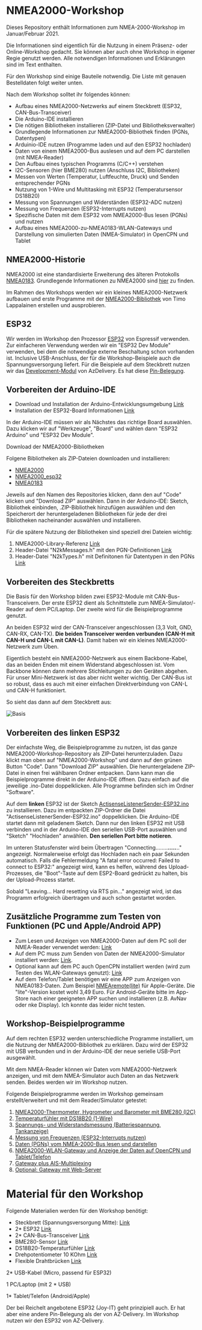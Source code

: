 # NMEA2000-Workshop

Dieses Repository enthält Informationen zum NMEA-2000-Workshop im Januar/Februar 2021.

Die Informationen sind eigentlich für die Nutzung in einem Präsenz- oder Online-Workshop gedacht. Sie können aber auch ohne Workshop in eigener Regie genutzt werden. Alle notwendigen Informationen und Erklärungen sind im Text enthalten.

Für den Workshop sind einige Bauteile notwendig. Die Liste mit genauen Bestelldaten folgt weiter unten.

Nach dem Workshop solltet ihr folgendes können:
- Aufbau eines NMEA2000-Netzwerks auf einem Steckbrett (ESP32, CAN-Bus-Transceiver)
- Die Arduino-IDE installieren
- Die nötigen Bibliotheken installieren (ZIP-Datei und Bibliotheksverwalter)
- Grundlegende Informationen zur NMEA2000-Bibliothek finden (PGNs, Datentypen)
- Arduinio-IDE nutzen (Programme laden und auf den ESP32 hochladen)
- Daten von einem NMEA2000-Bus auslesen und auf dem PC darstellen (mit NMEA-Reader)
- Den Aufbau eines typischen Programms (C/C++) verstehen
- I2C-Sensoren (hier BME280) nutzen (Anschluss I2C, Bibliotheken)
- Messen von Werten (Temperatur, Luftfeuchte, Druck) und Senden entsprechender PGNs
- Nutzung von 1-Wire und Multitasking mit ESP32 (Temperatursensor DS18B20)
- Messung von Spannungen und Widerständen (ESP32-ADC nutzen)
- Messung von Frequenzen (ESP32-Interrupts nutzen)
- Spezifische Daten mit dem ESP32 vom NMEA2000-Bus lesen (PGNs) und nutzen
- Aufbau eines NMEA2000-zu-NMEA0183-WLAN-Gateways und Darstellung von simulierten Daten (NMEA-Simulator) in OpenCPN und Tablet

## NMEA2000-Historie

NMEA2000 ist eine standardisierte Erweiterung des älteren Protokolls [NMEA0183](https://de.wikipedia.org/wiki/NMEA_0183). Grundlegende Informationen zu NMEA2000 sind [hier](https://de.wikipedia.org/wiki/NMEA_2000) zu finden.

Im Rahmen des Workshops werden wir ein kleines NMEA2000-Netzwerk aufbauen und erste Programme mit der [NMEA2000-Bibliothek](https://github.com/ttlappalainen) von Timo Lappalainen erstellen und ausprobieren.

## ESP32
Wir werden im Workshop den Prozessor [ESP32](https://de.wikipedia.org/wiki/ESP32) von Espressif verwenden. Zur einfacheren Verwendung werden wir ein "ESP32 Dev Module" verwenden, bei dem die notwendige externe Beschaltung schon vorhanden ist. Inclusive USB-Anschluss, der für die Workshop-Beispiele auch die Spannungsversorgung liefert. Für die Beispiele auf dem Steckbrett nutzen wir das [Development-Modul](https://www.az-delivery.de/blogs/azdelivery-blog-fur-arduino-und-raspberry-pi/esp32-das-multitalent) von AzDelivery. Es hat diese [Pin-Belegung](https://www.dropbox.com/s/08vp6s54f17n303/DevKitCV4.png?dl=0).


## Vorbereiten der Arduino-IDE
- Download und Installation der Arduino-Entwicklungsumgebung [Link](https://www.arduino.cc/en/software)
- Installation der ESP32-Board Informationen [Link](https://www.az-delivery.de/blogs/azdelivery-blog-fur-arduino-und-raspberry-pi/esp32-jetzt-mit-boardverwalter-installieren)

In der Arduino-IDE müssen wir als Nächstes das richtige Board auswählen. Dazu klicken wir auf "Werkzeuge", "Board" und wählen dann "ESP32 Arduino" und "ESP32 Dev Module".

Download der NMEA2000-Bibliotheken

Folgene Bibliotheken als ZIP-Dateien downloaden und installieren:
- [NMEA2000](https://github.com/ttlappalainen/NMEA2000)
- [NMEA2000_esp32](https://github.com/ttlappalainen/NMEA2000_esp32)
- [NMEA0183](https://github.com/ttlappalainen/NMEA0183)

Jeweils auf den Namen des Repositories klicken, dann den auf "Code" klicken und "Download ZIP" auswählen. Dann in der Arduino-IDE: Sketch, Bibliothek einbinden, .ZIP-Bibliothek hinzufügen auswählen und den Speicherort der heruntergeladenen Bibliotheken für jede der drei Bibliotheken nacheinander auswählen und installieren.

Für die spätere Nutzung der Bibliotheken sind speziell drei Dateien wichtig:
1. NMEA2000-Library-Referenz [Link](https://github.com/ttlappalainen/NMEA2000/blob/master/Documents/NMEA2000_library_reference.pdf)
2. Header-Datei "N2kMessages.h" mit den PGN-Definitionen [Link](https://github.com/ttlappalainen/NMEA2000/blob/master/src/N2kMessages.h)
3. Header-Datei "N2kTypes.h" mit Definitonen für Datentypen in den PGNs [Link](https://github.com/ttlappalainen/NMEA2000/blob/master/src/N2kTypes.h)

## Vorbereiten des Steckbretts
Die Basis für den Workshop bilden zwei ESP32-Module mit CAN-Bus-Transceivern. Der erste ESP32 dient als Schnittstelle zum NMEA-Simulator/-Reader auf dem PC/Laptop. Der zweite wird für die Beispielprogramme genutzt.

An beiden ESP32 wird der CAN-Transceiver angeschlossen (3,3 Volt, GND, CAN-RX, CAN-TX). **Die beiden Transceiver werden verbunden (CAN-H mit CAN-H und CAN-L mit CAN-L)**.
Damit haben wir ein kleines NMEA2000-Netzwerk zum Üben. 

Eigentlich besteht ein NMEA2000-Netzwerk aus einem Backbone-Kabel, das an beiden Enden mit einem Widerstand abgeschlossen ist. Vom Backbone können dann mehrere Stichleitungen zu den Geräten abgehen. Für unser Mini-Netzwerk ist das aber nicht weiter wichtig. Der CAN-Bus ist so robust, dass es auch mit einer einfachen Direktverbindung von CAN-L und CAN-H funktioniert.

So sieht das dann auf dem Steckbrett aus:

![Basis](https://github.com/AK-Homberger/NMEA-Workshop/blob/main/Bilder/NMEA2000-Basis_Steckplatine.png)

## Vorbereiten des linken ESP32
Der einfachste Weg, die Beispielprogramme zu nutzen, ist das ganze NMEA2000-Workshop-Repository als ZIP-Datei herunterzuladen. Dazu klickt man oben auf "NMEA2000-Workshop" und dann auf den grünen Button "Code". Dann "Download ZIP" auswählen. Die heruntergeladene ZIP-Datei in einen frei wählbaren Ordner entpacken. Dann kann man die Beispielprogramme direkt in der Arduino-IDE öffnen. Dazu einfach auf die jeweilige .ino-Datei doppelklicken. Alle Programme befinden sich im Ordner "Software".

Auf dem **linken** ESP32 ist der Sketch [ActisenseListenerSender-ESP32.ino](https://github.com/AK-Homberger/NMEA2000-Workshop/blob/main/Software/ActisenseListenerSender-ESP32/ActisenseListenerSender-ESP32.ino) zu installieren. Dazu im entpackten ZIP-Ordner die Datei "ActisenseListenerSender-ESP32.ino" doppelklicken. Die Arduino-IDE startet dann mit geladenem Sketch. Dann nur den linken ESP32 mit USB verbinden und in der Arduino-IDE den seriellen USB-Port auswählen und "Sketch" "Hochladen" anwählen. **Den seriellen Port bitte notieren**.

Im unteren Statusfenster wird beim Übertragen "Connecting........_____....._____.." angezeigt. Normalerweise erfolgt das Hochladen nach ein paar Sekunden automatisch. Falls die Fehlermeldung "A fatal error occurred: Failed to connect to ESP32:" angezeigt wird, kann es helfen, während des Upload-Prozesses, die "Boot"-Taste auf dem ESP2-Board gedrückt zu halten, bis der Upload-Prozess startet.

Sobald "Leaving...  Hard resetting via RTS pin..." angezeigt wird, ist das Programm erfolgreich übertragen und auch schon gestartet worden.

## Zusätzliche Programme zum Testen von Funktionen (PC und Apple/Android APP)
- Zum Lesen und Anzeigen von NMEA2000-Daten auf dem PC soll der NMEA-Reader verwendet werden: [Link](https://actisense.com/acti_software/nmea-reader/)
- Auf dem PC muss zum Senden von Daten der NMEA2000-Simulator installiert werden: [Link](http://www.kave.fi/Apps/index.html).
- Optional kann auf dem PC auch OpenCPN installiert werden (wird zum Testen des WLAN-Gateways genutzt): [Link](https://opencpn.org/OpenCPN/info/downloads.html)
- Auf dem Telefon/Tablet benötigen wir eine APP zum Anzeigen von NMEA0183-Daten. Zum Beispiel [NMEAremote(lite)](https://apps.apple.com/de/app/nmearemote-lite/id413937027) für Apple-Geräte. Die "lite"-Version kostet wohl 3,49 Euro. Für Android-Geräte bitte im App-Store nach einer geeigneten APP suchen und installieren (z.B. AvNav oder nke Display). Ich konnte das leider nicht testen.

## Workshop-Beispielprogramme
Auf dem rechten ESP32 werden unterschiedliche Programme installiert, um die Nutzung der NMEA2000-Bibliothek zu erklären. Dazu wird der ESP32 mit USB verbunden und in der Arduino-IDE der neue serielle USB-Port ausgewählt.

Mit dem NMEA-Reader können wir Daten vom NMEA2000-Netzwerk anzeigen, und mit dem NMEA-Simulator auch Daten an das Netzwerk senden. Beides werden wir im Workshop nutzen.

Folgende Beispielprogramme werden im Workshop gemeinsam erstellt/erweitert und mit dem Reader/Simulator getestet:

1. [NMEA2000-Thermometer, Hygrometer und Barometer mit BME280 (I2C)](https://github.com/AK-Homberger/NMEA-Workshop/blob/main/Docs/BME280.md)
2. [Temperaturfühler mit DS18B20 (1-Wire)](https://github.com/AK-Homberger/NMEA-Workshop/blob/main/Docs/DS18B20.md)
3. [Spannungs- und Widerstandsmessung (Batteriespannung, Tankanzeige)](https://github.com/AK-Homberger/NMEA2000-Workshop/blob/main/Docs/AnalogRead.md)
4. [Messung von Frequenzen (ESP32-Interrupts nutzen)](https://github.com/AK-Homberger/NMEA2000-Workshop/blob/main/Docs/Frequenz.md)
5. [Daten (PGNs) vom NMEA-2000-Bus lesen und darstellen](https://github.com/AK-Homberger/NMEA2000-Workshop/blob/main/Docs/ReadPGNs.md)
6. [NMEA2000-WLAN-Gateway und Anzeige der Daten auf OpenCPN und Tablet/Telefon](https://github.com/AK-Homberger/NMEA2000-Workshop/blob/main/Docs/WLAN-GW.md)
7. [Gateway plus AIS-Multiplexing](https://github.com/AK-Homberger/NMEA2000-Workshop/blob/main/Docs/WLAN-GW3.md)
8. [Optional: Gateway mit Web-Server](https://github.com/AK-Homberger/NMEA2000-Workshop/blob/main/Docs/WLAN-GW4.md)


# Material für den Workshop

Folgende Materialien werden für den Workshop benötigt:

- Steckbrett (Spannungsversorgung Mitte): [Link](https://www.reichelt.de/experimentier-steckboard-1260-300-kontakte-steckboard-sb-3-p139508.html?&trstct=pol_5&nbc=1)
- 2* ESP32 [Link](https://www.amazon.de/AZDelivery-NodeMCU-Development-Nachfolgermodell-ESP8266/dp/B071P98VTG/ref=sxts_sxwds-bia-wc-drs3_0?__mk_de_DE=%C3%85M%C3%85%C5%BD%C3%95%C3%91&cv_ct_cx=ESP32&dchild=1&keywords=ESP32)
- 2* CAN-Bus-Transceiver [Link](https://eckstein-shop.de/Waveshare-SN65HVD230-CAN-Board-33V-ESD-protection)
- BME280-Sensor [Link](https://www.reichelt.de/entwicklerboards-temperatur-feuchtigkeits-und-drucksensor--debo-bme280-p253982.html?&trstct=pos_1&nbc=1)
- DS18B20-Temperaturfühler [Link](https://www.reichelt.de/digital-thermometer-1-wire--0-5-c-to-92-ds-18b20-p58169.html?search=18b20)
- Drehpotentiometer 10 KOhm [Link](https://www.reichelt.de/drehpotentiometer-10-kohm-logarithmisch-6-mm-pih-pc16ip06103b-p232589.html?&trstct=pol_9&nbc=1)
- Flexible Drahtbrücken [Link](https://www.reichelt.de/flexible-drahtbruecken-15-cm-mehrfarbig-65er-pack-rnd-255-00009-p253202.html?&nbc=1&trstct=lsbght_sldr::253206)

2* USB-Kabel (Micro, passend für ESP32)

1 PC/Laptop (mit 2 * USB)

1* Tablet/Telefon (Android/Apple)

Der bei Reichelt angebotene ESP32 (Joy-IT) geht prinzipiell auch. Er hat aber eine andere Pin-Belegung als der von AZ-Delivery. Im Workshop nutzen wir den ESP32 von AZ-Delivery.
